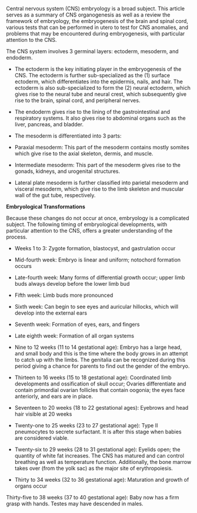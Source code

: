 Central nervous system (CNS) embryology is a broad subject. This article serves as a summary of CNS organogenesis as well as a review the framework of embryology, the embryogenesis of the brain and spinal cord, various tests that can be performed in utero to test for CNS anomalies, and problems that may be encountered during embryogenesis, with particular attention to the CNS.

The CNS system involves 3 germinal layers: ectoderm, mesoderm, and endoderm.

- The ectoderm is the key initiating player in the embryogenesis of the CNS. The ectoderm is further sub-specialized as the (1) surface ectoderm, which differentiates into the epidermis, nails, and hair. The ectoderm is also sub-specialized to form the (2) neural ectoderm, which gives rise to the neural tube and neural crest, which subsequently give rise to the brain, spinal cord, and peripheral nerves.

- The endoderm gives rise to the lining of the gastrointestinal and respiratory systems. It also gives rise to abdominal organs such as the liver, pancreas, and bladder.

- The mesoderm is differentiated into 3 parts:

- Paraxial mesoderm: This part of the mesoderm contains mostly somites which give rise to the axial skeleton, dermis, and muscle.

- Intermediate mesoderm: This part of the mesoderm gives rise to the gonads, kidneys, and urogenital structures.

- Lateral plate mesoderm is further classified into parietal mesoderm and visceral mesoderm, which give rise to the limb skeleton and muscular wall of the gut tube, respectively.

**Embryological Transformations**

Because these changes do not occur at once, embryology is a complicated subject. The following timing of embryological developments, with particular attention to the CNS, offers a greater understanding of the process.

- Weeks 1 to 3: Zygote formation, blastocyst, and gastrulation occur

- Mid-fourth week: Embryo is linear and uniform; notochord formation occurs

- Late-fourth week: Many forms of differential growth occur; upper limb buds always develop before the lower limb bud

- Fifth week: Limb buds more pronounced

- Sixth week: Can begin to see eyes and auricular hillocks, which will develop into the external ears

- Seventh week: Formation of eyes, ears, and fingers

- Late eighth week: Formation of all organ systems

- Nine to 12 weeks (11 to 14 gestational age): Embryo has a large head, and small body and this is the time where the body grows in an attempt to catch up with the limbs. The genitalia can be recognized during this period giving a chance for parents to find out the gender of the embryo.

- Thirteen to 16 weeks (15 to 18 gestational age): Coordinated limb developments and ossification of skull occur; Ovaries differentiate and contain primordial ovarian follicles that contain oogonia; the eyes face anteriorly, and ears are in place.

- Seventeen to 20 weeks (18 to 22 gestational ages): Eyebrows and head hair visible at 20 weeks

- Twenty-one to 25 weeks (23 to 27 gestational age): Type II pneumocytes to secrete surfactant. It is after this stage when babies are considered viable.

- Twenty-six to 29 weeks (28 to 31 gestational age): Eyelids open; the quantity of white fat increases. The CNS has matured and can control breathing as well as temperature function. Additionally, the bone marrow takes over (from the yolk sac) as the major site of erythropoiesis.

- Thirty to 34 weeks (32 to 36 gestational age): Maturation and growth of organs occur

Thirty-five to 38 weeks (37 to 40 gestational age): Baby now has a firm grasp with hands. Testes may have descended in males.